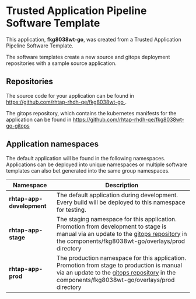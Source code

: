 # Trusted Application Pipeline Software Template

This application, **fkg8038wt-go**, was created from a Trusted Application Pipeline Software Template.

The software templates create a new source and gitops deployment repositories with a sample source application. 

## Repositories

The source code for your application can be found in [https://github.com/rhtap-rhdh-qe/fkg8038wt-go ](https://github.com/rhtap-rhdh-qe/fkg8038wt-go ).
 
The gitops repository, which contains the kubernetes manifests for the application can be found in 
[https://github.com/rhtap-rhdh-qe/fkg8038wt-go-gitops ](https://github.com/rhtap-rhdh-qe/fkg8038wt-go-gitops ) 

## Application namespaces 

The default application will be found in the following namespaces. Applications can be deployed into unique namespaces or multiple software templates can also bet generated into the same group namespaces.  

|  Namespace   |  Description   |  
| -------- | -------- |   
| **rhtap-app-development** | The default application during development. Every build will be deployed to this namespace for testing. | 
| **rhtap-app-stage** | The staging namespace for this application. Promotion from development to stage is manual via an update to the [gitops repository](https://github.com/rhtap-rhdh-qe/fkg8038wt-go-gitops ) in the components/fkg8038wt-go/overlays/prod directory |  
| **rhtap-app-prod** | The production namespace for this application. Promotion from stage to production is manual via an update to the [gitops repository](https://github.com/rhtap-rhdh-qe/fkg8038wt-go-gitops ) in the components/fkg8038wt-go/overlays/prod directory | 